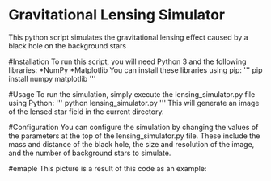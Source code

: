 # Gravitational Lensing Simulator
This python script simulates the gravitational lensing effect caused by a black hole on the background stars

#Installation
To run this script, you will need Python 3 and the following libraries:
*NumPy
*Matplotlib
You can install these libraries using pip:
'''
pip install numpy matplotlib
'''

#Usage
To run the simulation, simply execute the lensing_simulator.py file using Python:
'''
python lensing_simulator.py
'''
This will generate an image of the lensed star field in the current directory.

#Configuration
You can configure the simulation by changing the values of the parameters at the top of the lensing_simulator.py file. These include the mass and distance of the black hole, the size and resolution of the image, and the number of background stars to simulate.

#emaple
This picture is a result of this code as an example:
